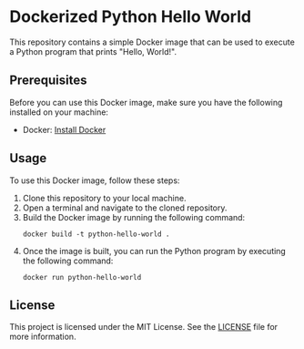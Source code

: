# Dockerized Python Hello World

This repository contains a simple Docker image that can be used to execute a Python program that prints "Hello, World!".

## Prerequisites

Before you can use this Docker image, make sure you have the following installed on your machine:

- Docker: [Install Docker](https://docs.docker.com/get-docker/)

## Usage

To use this Docker image, follow these steps:

1. Clone this repository to your local machine.
2. Open a terminal and navigate to the cloned repository.
3. Build the Docker image by running the following command:
    ```
    docker build -t python-hello-world .
    ```
4. Once the image is built, you can run the Python program by executing the following command:
    ```
    docker run python-hello-world
    ```

## License

This project is licensed under the MIT License. See the [LICENSE](LICENSE) file for more information.
